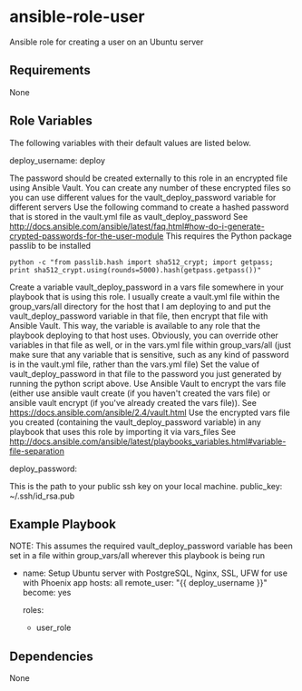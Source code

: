 # ansible-role-user
Ansible role for creating a user on an Ubuntu server

## Requirements

None

## Role Variables

The following variables with their default values are listed below.

  deploy_username: deploy

  The password should be created externally to this role in an encrypted file using Ansible Vault. 
  You can create any number of these encrypted files so you can use different values for the vault_deploy_password variable for different servers
  Use the following command to create a hashed password that is stored in the vault.yml file as vault_deploy_password
  See http://docs.ansible.com/ansible/latest/faq.html#how-do-i-generate-crypted-passwords-for-the-user-module
  This requires the Python package passlib to be installed
  ```
  python -c "from passlib.hash import sha512_crypt; import getpass; print sha512_crypt.using(rounds=5000).hash(getpass.getpass())"
  ```

  Create a variable vault_deploy_password in a vars file somewhere in your playbook that is using this role.
  I usually create a vault.yml file within the group_vars/all directory for the host that I am deploying to and put the vault_deploy_password variable in that file, then encrypt that file with Ansible Vault. This way, the variable is available to any role that the playbook deploying to that host uses. Obviously, you can override other variables in that file as well, or in the vars.yml file within group_vars/all (just make sure that any variable that is sensitive, such as any kind of password is in the vault.yml file, rather than the vars.yml file)
  Set the value of vault_deploy_password in that file to the password you just generated by running the python script above.
  Use Ansible Vault to encrypt the vars file (either use ansible vault create (if you haven't created the vars file) or ansible vault encrypt (if you've already created the vars file)).
  See https://docs.ansible.com/ansible/2.4/vault.html
  Use the encrypted vars file you created (containing the vault_deploy_password variable) in any playbook that uses this role by importing it via vars_files
  See http://docs.ansible.com/ansible/latest/playbooks_variables.html#variable-file-separation

  deploy_password: <stored in vars file as vault_deploy_password>

  This is the path to your public ssh key on your local machine. 
  public_key: ~/.ssh/id_rsa.pub


## Example Playbook
NOTE: This assumes the required vault_deploy_password variable has been set in a file within group_vars/all wherever this playbook is being run

- name: Setup Ubuntu server with PostgreSQL, Nginx, SSL, UFW for use with Phoenix app
  hosts: all
  remote_user: "{{ deploy_username }}"
  become: yes

  roles:
    - user_role


## Dependencies

None